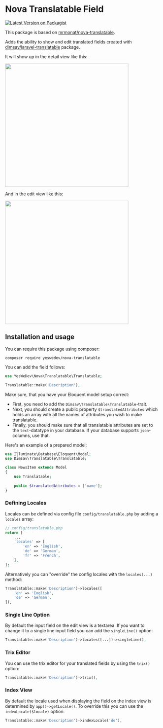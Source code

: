 # Nova Translatable Field
[![Latest Version on Packagist](https://img.shields.io/packagist/v/yeswedev/nova-translatable.svg?style=flat-square)](https://packagist.org/packages/yeswedev/nova-translatable)

This package is based on [mrmonat/nova-translatable](https://github.com/mrmonat/nova-translatable).

Adds the ability to show and edit translated fields created with [dimsav/laravel-translatable](https://github.com/dimsav/laravel-translatable) package.

It will show up in the detail view like this:

<img width="400" src="https://mrmonat.de/github/images/nova-spatie-translatable-details.png">

And in the edit view like this:

<img width="400" src="https://mrmonat.de/github/images/nova-spatie-translatable-edit.png">

## Installation and usage
You can require this package using composer:

```
composer require yeswedev/nova-translatable
```

You can add the field follows:

``` php
use YesWeDev\Nova\Translatable\Translatable;

Translatable::make('Description'),
```

Make sure, that you have your Eloquent model setup correct:

- First, you need to add the `Dimsav\Translatable\Translatable`-trait.
- Next, you should create a public property `$translatedAttributes` which holds an array with all the names of attributes you wish to make translatable.
- Finally, you should make sure that all translatable attributes are set to the `text`-datatype in your database. If your database supports `json`-columns, use that.

Here's an example of a prepared model:

``` php
use Illuminate\Database\Eloquent\Model;
use Dimsav\Translatable\Translatable;

class NewsItem extends Model
{
    use Translatable;
    
    public $translatedAttributes = ['name'];
}
```


### Defining Locales
Locales can be defined via config file ```config/translatable.php``` by adding a ```locales``` array:

``` php
// config/translatable.php
return [
    ...
    'locales' => [
        'en' => 'English',
        'de' => 'German',
        'fr' => 'French',
    ],
];
```

Alternatively you can "override" the config locales with the ```locales(...)``` method:

``` php
Translatable::make('Description')->locales([
    'en' => 'English',
    'de' => 'German',
]),
```

### Single Line Option
By default the input field on the edit view is a textarea. If you want to change it to a single line input field you can add the ```singleLine()``` option:

``` php
Translatable::make('Description')->locales([...])->singleLine(),
```

### Trix Editor
You can use the trix editor for your translated fields by using the ```trix()``` option:

``` php
Translatable::make('Description')->trix(),
```

### Index View
By default the locale used when displaying the field on the index view is determined by ```app()->getLocale()```. To override this you can use the ```indexLocale($locale)``` option:

``` php
Translatable::make('Description')->indexLocale('de'),
```

